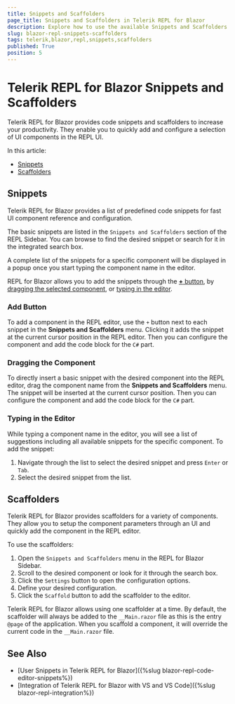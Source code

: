 ```yaml
---
title: Snippets and Scaffolders
page_title: Snippets and Scaffolders in Telerik REPL for Blazor
description: Explore how to use the available Snippets and Scaffolders in Telerik REPL for Blazor
slug: blazor-repl-snippets-scaffolders
tags: telerik,blazor,repl,snippets,scaffolders
published: True
position: 5
---
```


# Telerik REPL for Blazor Snippets and Scaffolders

Telerik REPL for Blazor provides code snippets and scaffolders to increase your productivity. They enable you to quickly add and configure a selection of UI components in the REPL UI.

In this article:

* [Snippets](#snippets)
* [Scaffolders](#scaffolders)

## Snippets

Telerik REPL for Blazor provides a list of predefined code snippets for fast UI component reference and configuration.

The basic snippets are listed in the `Snippets and Scaffolders` section of the REPL Sidebar. You can browse to find the desired snippet or search for it in the integrated search box.

A complete list of the snippets for a specific component will be displayed in a popup once you start typing the component name in the editor.

REPL for Blazor allows you to add the snippets through the [**+** button](#add-button), by [dragging the selected component](#dragging-the-component), or [typing in the editor](#typing-in-the-editor).

### Add Button

To add a component in the REPL editor, use the `+` button next to each snippet in the **Snippets and Scaffolders** menu. Clicking it adds the snippet at the current cursor position in the REPL editor. Then you can configure the component and add the code block for the `C#` part.

### Dragging the Component

To directly insert a basic snippet with the desired component into the REPL editor, drag the component name from the **Snippets and Scaffolders** menu. The snippet will be inserted at the current cursor position. Then you can configure the component and add the code block for the `C#` part.

### Typing in the Editor

While typing a component name in the editor, you will see a list of suggestions including all available snippets for the specific component. To add the snippet:

1. Navigate through the list to select the desired snippet and press `Enter` or `Tab`. 
1. Select the desired snippet from the list.


## Scaffolders

Telerik REPL for Blazor provides scaffolders for a variety of components. They allow you to setup the component parameters through an UI and quickly add the component in the REPL editor.

To use the scaffolders:

1. Open the `Snippets and Scaffolders` menu in the REPL for Blazor Sidebar.
1. Scroll to the desired component or look for it through the search box.
1. Click the `Settings` button to open the configuration options.
1. Define your desired configuration.
1. Click the `Scaffold` button to add the scaffolder to the editor.


Telerik REPL for Blazor allows using one scaffolder at a time. By default, the scaffolder will always be added to the `__Main.razor` file as this is the entry `@page` of the application. When you scaffold a component, it will override the current code in the `__Main.razor` file.

## See Also

* [User Snippets in Telerik REPL for Blazor]({%slug blazor-repl-code-editor-snippets%})
* [Integration of Telerik REPL for Blazor with VS and VS Code]({%slug blazor-repl-integration%})